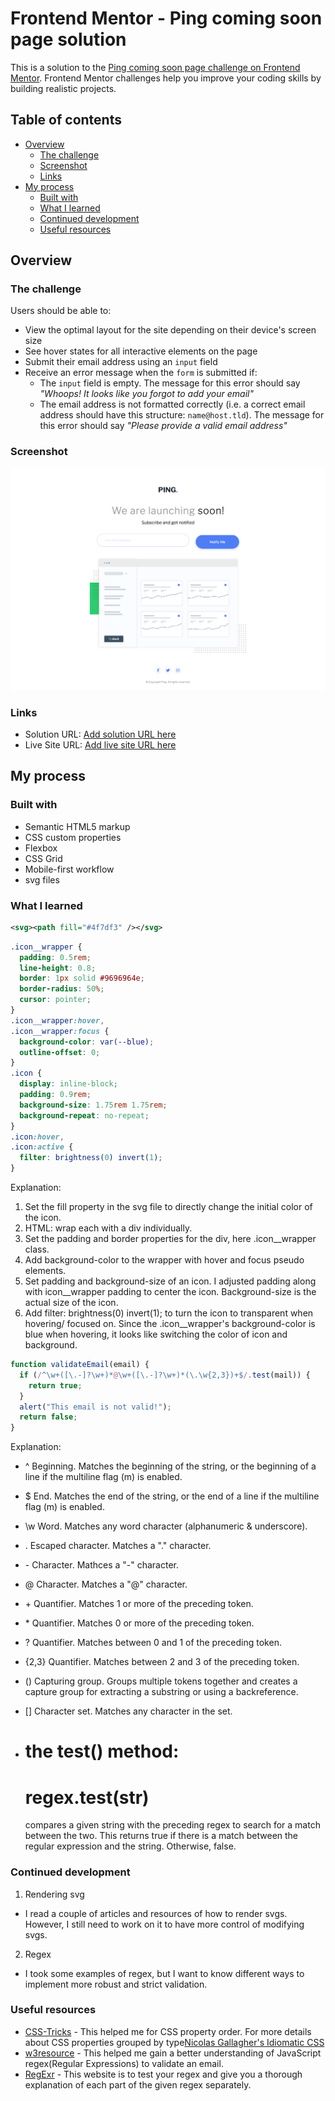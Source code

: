 # Frontend Mentor - Ping coming soon page solution

This is a solution to the [Ping coming soon page challenge on Frontend Mentor](https://www.frontendmentor.io/challenges/ping-single-column-coming-soon-page-5cadd051fec04111f7b848da). Frontend Mentor challenges help you improve your coding skills by building realistic projects.

## Table of contents

- [Overview](#overview)
  - [The challenge](#the-challenge)
  - [Screenshot](#screenshot)
  - [Links](#links)
- [My process](#my-process)
  - [Built with](#built-with)
  - [What I learned](#what-i-learned)
  - [Continued development](#continued-development)
  - [Useful resources](#useful-resources)

## Overview

### The challenge

Users should be able to:

- View the optimal layout for the site depending on their device's screen size
- See hover states for all interactive elements on the page
- Submit their email address using an `input` field
- Receive an error message when the `form` is submitted if:
  - The `input` field is empty. The message for this error should say _"Whoops! It looks like you forgot to add your email"_
  - The email address is not formatted correctly (i.e. a correct email address should have this structure: `name@host.tld`). The message for this error should say _"Please provide a valid email address"_

### Screenshot

![desktop-coming-soon-page](./solution/desktop-coming-soon-page.png)

### Links

- Solution URL: [Add solution URL here](https://your-solution-url.com)
- Live Site URL: [Add live site URL here](https://your-live-site-url.com)

## My process

### Built with

- Semantic HTML5 markup
- CSS custom properties
- Flexbox
- CSS Grid
- Mobile-first workflow
- svg files

### What I learned

```svg
<svg><path fill="#4f7df3" /></svg>
```

```css
.icon__wrapper {
  padding: 0.5rem;
  line-height: 0.8;
  border: 1px solid #9696964e;
  border-radius: 50%;
  cursor: pointer;
}
.icon__wrapper:hover,
.icon__wrapper:focus {
  background-color: var(--blue);
  outline-offset: 0;
}
.icon {
  display: inline-block;
  padding: 0.9rem;
  background-size: 1.75rem 1.75rem;
  background-repeat: no-repeat;
}
.icon:hover,
.icon:active {
  filter: brightness(0) invert(1);
}
```

Explanation:
  1. Set the fill property in the svg file to directly change the initial color of the icon.
  2. HTML: wrap each <i class="icon"></i> with a div individually.
  3. Set the padding and border properties for the div, here .icon__wrapper class.
  4. Add background-color to the wrapper with hover and focus pseudo elements.
  5. Set padding and background-size of an icon. I adjusted padding along with icon__wrapper padding to center the icon. Background-size is the actual size of the icon.
  6. Add filter: brightness(0) invert(1); to turn the icon to transparent when hovering/ focused on. Since the .icon__wrapper's background-color is blue when hovering, it looks like switching the color of icon and background.

```js
function validateEmail(email) {
  if (/^\w+([\.-]?\w+)*@\w+([\.-]?\w+)*(\.\w{2,3})+$/.test(mail)) {
    return true;
  }
  alert("This email is not valid!");
  return false;
}
```

Explanation:

- ^ Beginning. Matches the beginning of the string, or the beginning of a line if the multiline flag (m) is enabled.
- $ End. Matches the end of the string, or the end of a line if the multiline flag (m) is enabled.

- \w Word. Matches any word character (alphanumeric & underscore).
- \. Escaped character. Matches a "." character.
- \- Character. Mathces a "-" character.
- @ Character. Matches a "@" character.

- \+ Quantifier. Matches 1 or more of the preceding token.
- \* Quantifier. Matches 0 or more of the preceding token.
- ? Quantifier. Matches between 0 and 1 of the preceding token.
- {2,3} Quantifier. Matches between 2 and 3 of the preceding token.

- () Capturing group. Groups multiple tokens together and creates a capture group for extracting a substring or using a backreference.
- [] Character set. Matches any character in the set.

- the test() method:
  ===========
  regex.test(str)
  ===========
  compares a given string with the preceding regex to search for a match between the two.
  This returns true if there is a match between the regular expression and the string. Otherwise, false.


### Continued development

1. Rendering svg
  - I read a couple of articles and resources of how to render svgs. However, I still need to work on it to have more control of modifying svgs.
2. Regex
  - I took some examples of regex, but I want to know different ways to implement more robust and strict validation.

### Useful resources

- [CSS-Tricks](https://css-tricks.com/) - This helped me for CSS property order. For more details about CSS properties grouped by type[Nicolas Gallagher's Idiomatic CSS](https://github.com/necolas/idiomatic-css)
- [w3resource](https://www.w3resource.com/javascript/form/email-validation.php) - This helped me gain a better understanding of JavaScript regex(Regular Expressions) to validate an email.
- [RegExr](https://regexr.com/) - This website is to test your regex and give you a thorough explanation of each part of the given regex separately.
